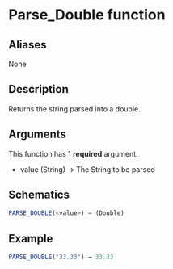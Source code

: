 # Parse_Double function

## Aliases

None

## Description

Returns the string parsed into a double.

## Arguments

This function has 1 **required** argument.

- value (String) → The String to be parsed

## Schematics

```js
PARSE_DOUBLE(<value>) → (Double)
```

## Example

```js
PARSE_DOUBLE("33.33") → 33.33
```
